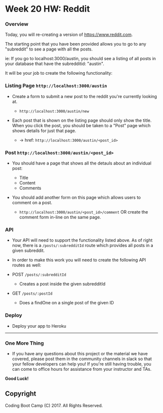 # Week 20 HW: Reddit

### Overview

Today, you will re-creating a version of https://www.reddit.com.

The starting point that you have been provided allows you to go to any "subreddit" to see a page with all the posts.

ie: If you go to localhost:3000/austin, you should see a listing of all posts in your database that have the subredditid: "austin".

It will be your job to create the following functionality:

### Listing Page `http://localhost:3000/austin`

* Create a form to submit a new post to the reddit you're currently looking at.
  - `http://localhost:3000/austin/new`

* Each post that is shown on the listing page should only show the title. When you click the post, you should be taken to a "Post" page which shows details for just that page.
  - -> href: `http://localhost:3000/austin/<post_id>`

### Post `http://localhost:3000/austin/<post_id>`

* You should have a page that shows all the detauls about an individual post:
  - Title
  - Content
  - Comments

* You should add another form on this page which allows users to comment on a post.
  - `http://localhost:3000/austin/<post_id>/comment` OR create the comment form in-line on the same page.

### API

* Your API will need to support the functionality listed above. As of right now, there is a `/posts/:subredditId` route which provides all posts in a given subreddit.

* In order to make this work you will need to create the following API routes as well:

* POST `/posts/:subredditId`

  - Creates a post inside the given subredditId

* GET `/posts/:postId`

  - Does a findOne on a single post of the given ID

### Deploy

* Deploy your app to Heroku

- - -

### One More Thing

* If you have any questions about this project or the material we have covered, please post them in the community channels in slack so that your fellow developers can help you! If you're still having trouble, you can come to office hours for assistance from your instructor and TAs.

**Good Luck!**

## Copyright

Coding Boot Camp (C) 2017. All Rights Reserved.
